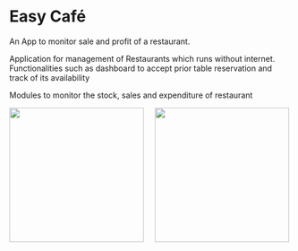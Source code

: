 # Easy Café
An App to monitor sale and profit of a restaurant.

Application for management of Restaurants which runs without internet. Functionalities such as dashboard to accept prior table reservation and track of its availability

Modules to monitor the stock, sales and expenditure of restaurant

<img src="https://github.com/ricku44/Restaurant-Management-App/blob/master/Screenshot_2021-12-04-03-08-49-163_com.sample.manager.jpg" width="240"/>&nbsp;&nbsp;&nbsp;&nbsp;&nbsp;<img src="https://github.com/ricku44/Restaurant-Management-App/blob/master/Screenshot_2021-12-04-03-08-54-657_com.sample.manager.jpg" width="240"/>
